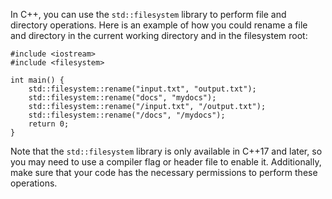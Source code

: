 In C++, you can use the `std::filesystem` library to perform file and directory operations. Here is an example of how you could rename a file and directory in the current working directory and in the filesystem root:
```
#include <iostream>
#include <filesystem>

int main() {
    std::filesystem::rename("input.txt", "output.txt");
    std::filesystem::rename("docs", "mydocs");
    std::filesystem::rename("/input.txt", "/output.txt");
    std::filesystem::rename("/docs", "/mydocs");
    return 0;
}
```
Note that the `std::filesystem` library is only available in C++17 and later, so you may need to use a compiler flag or header file to enable it. Additionally, make sure that your code has the necessary permissions to perform these operations.
